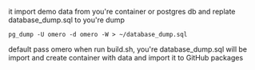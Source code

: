 it import demo data from you're container or postgres db
and replate database_dump.sql to you're dump
```
pg_dump -U omero -d omero -W > ~/database_dump.sql
```
default pass omero
when run build.sh, you're database_dump.sql will be import and create container with data
and import it to GitHub packages
```

